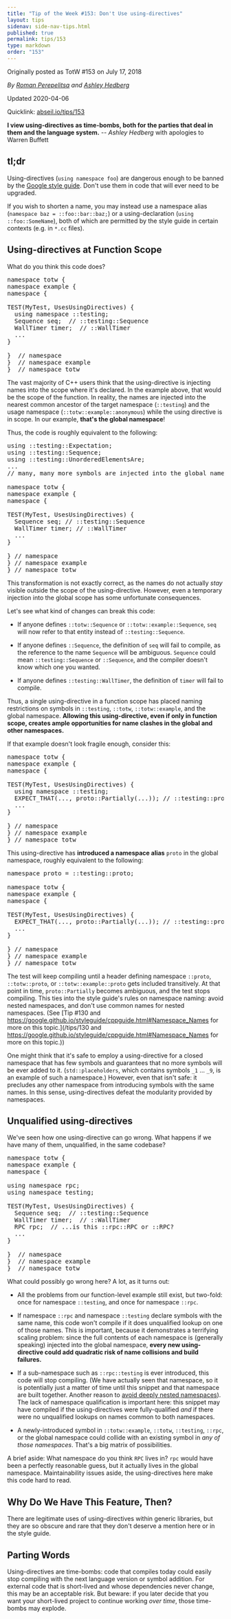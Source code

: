 ```yaml
---
title: "Tip of the Week #153: Don't Use using-directives"
layout: tips
sidenav: side-nav-tips.html
published: true
permalink: tips/153
type: markdown
order: "153"
---
```


Originally posted as TotW #153 on July 17, 2018

*By [Roman Perepelitsa](mailto:roman.perepelitsa@gmail.com) and [Ashley Hedberg](mailto:ahedberg@google.com)*

Updated 2020-04-06

Quicklink: [abseil.io/tips/153](https://abseil.io/tips/153)


**I view using-directives as time-bombs, both for the parties that deal in them
and the language system.** -- *Ashley Hedberg* with apologies to Warren Buffett

## tl;dr

Using-directives (`using namespace foo`) are dangerous enough to be banned by
the
[Google style guide](https://google.github.io/styleguide/cppguide.html#Namespaces).
Don't use them in code that will ever need to be upgraded.

If you wish to shorten a name, you may instead use a namespace alias (`namespace
baz = ::foo::bar::baz;`) or a using-declaration (`using ::foo::SomeName`), both
of which are permitted by the style guide in certain contexts (e.g. in `*.cc`
files).

## Using-directives at Function Scope

What do you think this code does?

<pre class="prettyprint lang-cpp bad-code">
namespace totw {
namespace example {
namespace {

TEST(MyTest, UsesUsingDirectives) {
  using namespace ::testing;
  Sequence seq;  // ::testing::Sequence
  WallTimer timer;  // ::WallTimer
  ...
}

}  // namespace
}  // namespace example
}  // namespace totw
</pre>

The vast majority of C++ users think that the using-directive is injecting names
into the scope where it's declared. In the example above, that would be the
scope of the function. In reality, the names are injected into the nearest
common ancestor of the target namespace (`::testing`) and the usage namespace
(`::totw::example::anonymous`) while the using directive is in scope. In our
example, **that's the global namespace**!

Thus, the code is roughly equivalent to the following:

<pre class="prettyprint lang-cpp bad-code">
using ::testing::Expectation;
using ::testing::Sequence;
using ::testing::UnorderedElementsAre;
...
// many, many more symbols are injected into the global namespace

namespace totw {
namespace example {
namespace {

TEST(MyTest, UsesUsingDirectives) {
  Sequence seq; // ::testing::Sequence
  WallTimer timer; // ::WallTimer
  ...
}

} // namespace
} // namespace example
} // namespace totw
</pre>

This transformation is not exactly correct, as the names do not actually _stay_
visible outside the scope of the using-directive. However, even a temporary
injection into the global scope has some unfortunate consequences.

Let's see what kind of changes can break this code:

*   If anyone defines `::totw::Sequence` or `::totw::example::Sequence`, `seq`
    will now refer to that entity instead of `::testing::Sequence`.

*   If anyone defines `::Sequence`, the definition of `seq` will fail to
    compile, as the reference to the name `Sequence` will be ambiguous.
    `Sequence` could mean `::testing::Sequence` or `::Sequence`, and the
    compiler doesn't know which one you wanted.

*   If anyone defines `::testing::WallTimer`, the definition of `timer` will
    fail to compile.

Thus, a single using-directive in a function scope has placed naming
restrictions on symbols in `::testing`, `::totw`, `::totw::example`, and the
global namespace. **Allowing this using-directive, even if only in function
scope, creates ample opportunities for name clashes in the global and other
namespaces.**

If that example doesn't look fragile enough, consider this:

<pre class="prettyprint lang-cpp bad-code">
namespace totw {
namespace example {
namespace {

TEST(MyTest, UsesUsingDirectives) {
  using namespace ::testing;
  EXPECT_THAT(..., proto::Partially(...)); // ::testing::proto::Partially
  ...
}

} // namespace
} // namespace example
} // namespace totw
</pre>

This using-directive has **introduced a namespace alias** `proto` in the global
namespace, roughly equivalent to the following:

<pre class="prettyprint lang-cpp bad-code">
namespace proto = ::testing::proto;

namespace totw {
namespace example {
namespace {

TEST(MyTest, UsesUsingDirectives) {
  EXPECT_THAT(..., proto::Partially(...)); // ::testing::proto::Partially
  ...
}

} // namespace
} // namespace example
} // namespace totw
</pre>

The test will keep compiling until a header defining namespace `::proto`,
`::totw::proto`, or `::totw::example::proto` gets included transitively. At that
point in time, `proto::Partially` becomes ambiguous, and the test stops
compiling. This ties into the style guide's rules on namespace naming: avoid
nested namespaces, and don't use common names for nested namespaces. (See
[Tip #130 and https://google.github.io/styleguide/cppguide.html#Namespace_Names
for more on this
topic.](/tips/130 and https://google.github.io/styleguide/cppguide.html#Namespace_Names for more on this topic.))

One might think that it's safe to employ a using-directive for a closed
namespace that has few symbols and guarantees that no more symbols will be ever
added to it. (`std::placeholders`, which contains symbols `_1` ... `_9`, is an
example of such a namespace.) However, even that isn't safe: it precludes any
other namespace from introducing symbols with the same names. In this sense,
using-directives defeat the modularity provided by namespaces.

## Unqualified using-directives

We've seen how one using-directive can go wrong. What happens if we have many of
them, unqualified, in the same codebase?

<pre class="prettyprint lang-cpp bad-code">
namespace totw {
namespace example {
namespace {

using namespace rpc;
using namespace testing;

TEST(MyTest, UsesUsingDirectives) {
  Sequence seq;  // ::testing::Sequence
  WallTimer timer;  // ::WallTimer
  RPC rpc;  // ...is this ::rpc::RPC or ::RPC?
  ...
}

}  // namespace
}  // namespace example
}  // namespace totw
</pre>

What could possibly go wrong here? A lot, as it turns out:

*   All the problems from our function-level example still exist, but two-fold:
    once for namespace `::testing`, and once for namespace `::rpc`.

*   If namespace `::rpc` and namespace `::testing` declare symbols with the same
    name, this code won't compile if it does unqualified lookup on one of those
    names. This is important, because it demonstrates a terrifying scaling
    problem: since the full contents of each namespace is (generally speaking)
    injected into the global namespace, **every new using-directive could add
    quadratic risk of name collisions and build failures.**

*   If a sub-namespace such as `::rpc::testing` is ever introduced, this code
    will stop compiling. (We have actually seen that namespace, so it is
    potentially just a matter of time until this snippet and that namespace are
    built together. Another reason to
    [avoid deeply nested namespaces](/tips/130)). The lack of namespace
    qualification is important here: this snippet may have compiled if the
    using-directives were fully-qualified *and* if there were no unqualified
    lookups on names common to both namespaces.

*   A newly-introduced symbol in `::totw::example`, `::totw`, `::testing`,
    `::rpc`, or the global namespace could collide with an existing symbol in
    _any of those namespaces_. That's a big matrix of possibilities.

A brief aside: What namespace do you think `RPC` lives in? `rpc` would have been
a perfectly reasonable guess, but it actually lives in the global namespace.
Maintainability issues aside, the using-directives here make this code hard to
read.

## Why Do We Have This Feature, Then?

There are legitimate uses of using-directives within generic libraries, but they
are so obscure and rare that they don't deserve a mention here or in the style
guide.

## Parting Words

Using-directives are time-bombs: code that compiles today could easily stop
compiling with the next language version or symbol addition. For external code
that is short-lived and whose dependencies never change, this may be an
acceptable risk. But beware: if you later decide that you want your short-lived
project to continue working _over time_, those time-bombs may explode.

